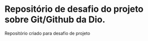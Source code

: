 # Repositório de desafio do projeto sobre Git/Github da Dio.
Repositório criado para desafio de projeto
